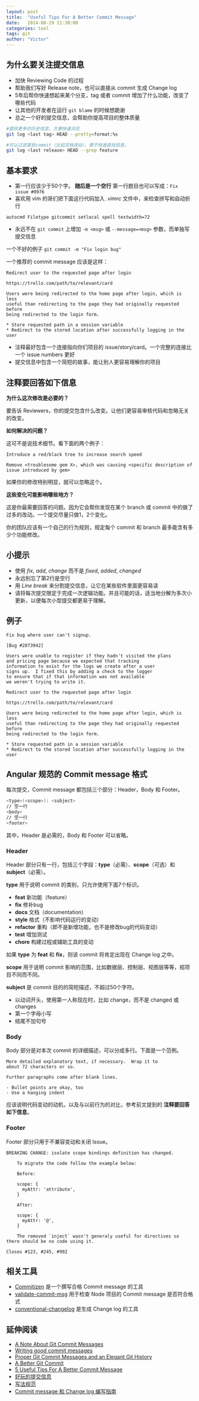 ```yaml
---
layout: post
title:  "Useful Tips For A Better Commit Message"
date:   2014-08-29 11:30:00
categories: tool
tags: git
author: "Victor"
---
```


## 为什幺要关注提交信息

* 加快 Reviewing Code 的过程
* 帮助我们写好 Release note，也可以直接从 commit 生成 Change log
* 5年后帮你快速想起来某个分支，tag 或者 commit 增加了什么功能，改变了哪些代码
* 让其他的开发者在运行 ```git blame``` 的时候想跪谢
* 总之一个好的提交信息，会帮助你提高项目的整体质量

```bash
#提供更多的历史信息，方便快速浏览
git log <last tag> HEAD --pretty=format:%s

#可以过滤某些commit（比如文档改动），便于快速查找信息。
git log <last release> HEAD --grep feature
```

## 基本要求

* 第一行应该少于50个字。 **随后是一个空行** 第一行题目也可以写成：```Fix issue #8976```
* 喜欢用 vim 的哥们把下面这行代码加入 *.vimrc* 文件中，来检查拼写和自动折行

```
autocmd Filetype gitcommit setlocal spell textwidth=72
```
* 永远不在 ```git commit``` 上增加 ```-m <msg>``` 或 ```--message=<msg>``` 参数，而单独写提交信息

一个不好的例子 ```git commit -m "Fix login bug"```

一个推荐的 commit message 应该是这样：

```
Redirect user to the requested page after login

https://trello.com/path/to/relevant/card

Users were being redirected to the home page after login, which is less
useful than redirecting to the page they had originally requested before
being redirected to the login form.

* Store requested path in a session variable
* Redirect to the stored location after successfully logging in the user
```

* 注释最好包含一个连接指向你们项目的 issue/story/card。一个完整的连接比一个 issue numbers 更好
* 提交信息中包含一个简短的故事，能让别人更容易理解你的项目


## 注释要回答如下信息

**为什么这次修改是必要的？**

要告诉 Reviewers，你的提交包含什么改变。让他们更容易审核代码和忽略无关的改变。

**如何解决的问题？**

这可不是说技术细节。看下面的两个例子：

```Introduce a red/black tree to increase search speed```

```Remove <troublesome gem X>, which was causing <specific description of issue introduced by gem>```

如果你的修改特别明显，就可以忽略这个。

**这些变化可能影响哪些地方？**

这是你最需要回答的问题。因为它会帮你发现在某个 branch 或 commit 中的做了过多的改动。一个提交尽量只做1，2个变化。

你的团队应该有一个自己的行为规则，规定每个 commit 和 branch 最多能含有多少个功能修改。

## 小提示

* 使用 *fix*, *add*, *change* 而不是 *fixed*, *added*, *changed*
* 永远别忘了第2行是空行
* 用 *Line break* 来分割提交信息，让它在某些软件里面更容易读
* 请将每次提交限定于完成一次逻辑功能。并且可能的话，适当地分解为多次小更新，以便每次小型提交都更易于理解。

## 例子

```
Fix bug where user can't signup.

[Bug #2873942]

Users were unable to register if they hadn't visited the plans
and pricing page because we expected that tracking
information to exist for the logs we create after a user
signs up.  I fixed this by adding a check to the logger
to ensure that if that information was not available
we weren't trying to write it.
```

```
Redirect user to the requested page after login

https://trello.com/path/to/relevant/card

Users were being redirected to the home page after login, which is less
useful than redirecting to the page they had originally requested before
being redirected to the login form.

* Store requested path in a session variable
* Redirect to the stored location after successfully logging in the user
```

## Angular 规范的 Commit message 格式

每次提交，Commit message 都包括三个部分：Header，Body 和 Footer。

```bash
<type>(<scope>): <subject>
// 空一行
<body>
// 空一行
<footer>
```

其中，Header 是必需的，Body 和 Footer 可以省略。

### Header

Header 部分只有一行，包括三个字段：**type**（必需）、**scope**（可选）和 **subject**（必需）。

**type** 用于说明 commit 的类别，只允许使用下面7个标识。

* **feat** 新功能（feature）
* **fix** 修补bug
* **docs** 文档（documentation）
* **style** 格式（不影响代码运行的变动）
* **refactor** 重构（即不是新增功能，也不是修改bug的代码变动）
* **test** 增加测试
* **chore** 构建过程或辅助工具的变动

如果 **type** 为 **feat** 和 **fix**，则该 commit 将肯定出现在 Change log 之中。

**scope** 用于说明 commit 影响的范围，比如数据层、控制层、视图层等等，视项目不同而不同。

**subject** 是 commit 目的的简短描述，不超过50个字符。

* 以动词开头，使用第一人称现在时，比如 change，而不是 changed 或 changes
* 第一个字母小写
* 结尾不加句号

### Body

Body 部分是对本次 commit 的详细描述，可以分成多行。下面是一个范例。

```
More detailed explanatory text, if necessary.  Wrap it to
about 72 characters or so.

Further paragraphs come after blank lines.

- Bullet points are okay, too
- Use a hanging indent
```

应该说明代码变动的动机，以及与以前行为的对比，参考前文提到的 **注释要回答如下信息**。

### Footer

Footer 部分只用于不兼容变动和关闭 Issue。

```
BREAKING CHANGE: isolate scope bindings definition has changed.

    To migrate the code follow the example below:

    Before:

    scope: {
      myAttr: 'attribute',
    }

    After:

    scope: {
      myAttr: '@',
    }

    The removed `inject` wasn't generaly useful for directives so there should be no code using it.
```

```
Closes #123, #245, #992
```

## 相关工具

* [Commitizen](https://github.com/commitizen/cz-cli) 是一个撰写合格 Commit message 的工具
* [validate-commit-msg](https://github.com/kentcdodds/validate-commit-msg) 用于检查 Node 项目的 Commit message 是否符合格式
* [conventional-changelog](https://github.com/ajoslin/conventional-changelog) 是生成 Change log 的工具


## 延伸阅读

* [A Note About Git Commit Messages](http://web-design-weekly.com/blog/2013/09/01/a-better-git-commit/)
* [Writing good commit messages](http://ablogaboutcode.com/2011/03/23/proper-git-commit-messages-and-an-elegant-git-history/)
* [Proper Git Commit Messages and an Elegant Git History](https://github.com/erlang/otp/wiki/Writing-good-commit-messages)
* [A Better Git Commit](http://tbaggery.com/2008/04/19/a-note-about-git-commit-messages.html)
* [5 Useful Tips For A Better Commit Message ](http://robots.thoughtbot.com/5-useful-tips-for-a-better-commit-message)
* [好玩的提交信息](http://whatthecommit.com/)
* [写法规范](https://github.com/ajoslin/conventional-changelog/tree/master/conventions)
* [Commit message 和 Change log 编写指南](http://www.ruanyifeng.com/blog/2016/01/commit_message_change_log.html)
